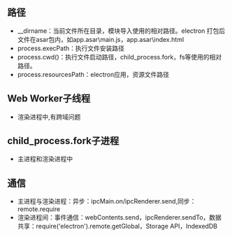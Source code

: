 ## 路径
* __dirname：当前文件所在目录，模块导入使用的相对路径。electron 打包后文件在asar包内，如app.asar\main.js，app.asar\index.html
* process.execPath：执行文件安装路径
* process.cwd()：执行文件启动路径，child_process.fork，fs等使用的相对路径。
* process.resourcesPath：electron应用，资源文件路径
## Web Worker子线程
* 渲染进程中,有跨域问题
## child_process.fork子进程
* 主进程和渲染进程中
## 通信
* 主进程与渲染进程：异步：ipcMain.on/ipcRenderer.send,同步：remote.require
* 渲染进程间：事件通信：webContents.send，ipcRenderer.sendTo，数据共享：require('electron').remote.getGlobal，Storage API，IndexedDB
